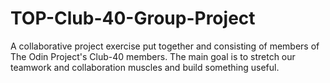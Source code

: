 # TOP-Club-40-Group-Project
A collaborative project exercise put together and consisting of members of The Odin Project's Club-40 members. The main goal is to stretch our teamwork and collaboration muscles and build something useful.
